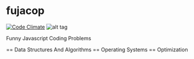 fujacop
=======
[![Code Climate](https://codeclimate.com/github/arnaldog/fujacop.png)](https://codeclimate.com/github/arnaldog/fujacop)
![alt tag](https://travis-ci.org/arnaldog/fujacop.svg)


Funny Javascript Coding Problems

== Data Structures And Algorithms
== Operating Systems
== Optimization

